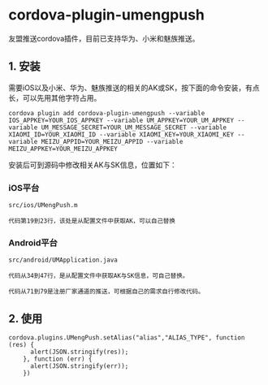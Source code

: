 # cordova-plugin-umengpush
友盟推送cordova插件，目前已支持华为、小米和魅族推送。

## 1. 安装
需要iOS以及小米、华为、魅族推送的相关的AK或SK，按下面的命令安装，有点长，可以先用其他字符占用。

```
cordova plugin add cordova-plugin-umengpush --variable IOS_APPKEY=YOUR_IOS_APPKEY --variable UM_APPKEY=YOUR_UM_APPKEY --variable UM_MESSAGE_SECRET=YOUR_UM_MESSAGE_SECRET --variable XIAOMI_ID=YOUR_XIAOMI_ID --variable XIAOMI_KEY=YOUR_XIAOMI_KEY --variable MEIZU_APPID=YOUR_MEIZU_APPID --variable MEIZU_APPKEY=YOUR_MEIZU_APPKEY

```

安装后可到源码中修改相关AK与SK信息，位置如下：
### iOS平台
```
src/ios/UMengPush.m

代码第19到23行，该处是从配置文件中获取AK，可以自己替换
```

### Android平台
```
src/android/UMApplication.java

代码从34到47行，是从配置文件中获取AK与SK信息，可自己替换。

代码从71到79是注册厂家通道的推送，可根据自己的需求自行修改代码。
```



## 2. 使用
```
cordova.plugins.UMengPush.setAlias("alias","ALIAS_TYPE", function (res) {
      alert(JSON.stringify(res));
    }, function (err) {
      alert(JSON.stringify(err));
    })
```


